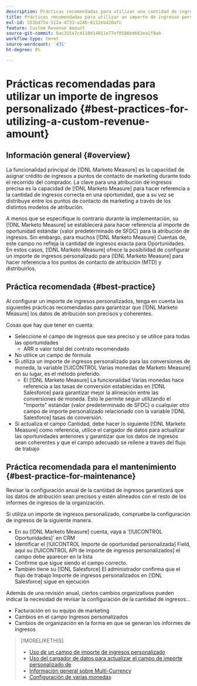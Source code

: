 ```yaml
---
description: Prácticas recomendadas para utilizar una cantidad de ingresos personalizada - [!DNL Marketo Measure] - Documentación del producto
title: Prácticas recomendadas para utilizar un importe de ingresos personalizado
exl-id: 553bd75a-512a-4733-a24b-8112eb420afc
feature: Custom Revenue Amount
source-git-commit: 8ac315e7c4110d14811e77ef0586bd663ea1f8ab
workflow-type: tm+mt
source-wordcount: '431'
ht-degree: 8%

---
```


# Prácticas recomendadas para utilizar un importe de ingresos personalizado {#best-practices-for-utilizing-a-custom-revenue-amount}

## Información general {#overview}

La funcionalidad principal de [!DNL Marketo Measure] es la capacidad de asignar crédito de ingresos a puntos de contacto de marketing durante todo el recorrido del comprador. La clave para una atribución de ingresos precisa es la capacidad de [!DNL Marketo Measure] para hacer referencia a la cantidad de ingresos correcta en una oportunidad, que a su vez se distribuye entre los puntos de contacto de marketing a través de los distintos modelos de atribución.

A menos que se especifique lo contrario durante la implementación, su [!DNL Marketo Measure] se establecerá para hacer referencia al importe de oportunidad estándar (valor predeterminado de SFDC) para la atribución de ingresos. Sin embargo, para muchos [!DNL Marketo Measure] Cuentas de, este campo no refleja la cantidad de ingresos exacta para Oportunidades. En estos casos, [!DNL Marketo Measure] ofrece la posibilidad de configurar un importe de ingresos personalizado para [!DNL Marketo Measure] para hacer referencia a los puntos de contacto de atribución (MTD) y distribuirlos.

## Práctica recomendada {#best-practice}

Al configurar un importe de ingresos personalizados, tenga en cuenta las siguientes prácticas recomendadas para garantizar que [!DNL Marketo Measure] los datos de atribución son precisos y coherentes.

Cosas que hay que tener en cuenta:

* Seleccione el campo de ingresos que sea preciso y se utilice para todas las oportunidades
   * ARR o valor total del contrato recomendado
* No utilice un campo de fórmula
* Si utiliza un importe de ingresos personalizado para las conversiones de moneda, la variable [!UICONTROL Varias monedas de Marketo Measure] en su lugar, es el método preferido.
   * El [!DNL Marketo Measure] La funcionalidad Varias monedas hace referencia a las tasas de conversión establecidas en [!DNL Salesforce] para garantizar mejor la alineación entre las conversiones de moneda. Esto le permite seguir utilizando el &quot;Importe&quot; estándar (valor predeterminado de SFDC) o cualquier otro campo de importe personalizado relacionado con la variable [!DNL Salesforce] tasas de conversión.
* Si actualiza el campo Cantidad, debe hacer lo siguiente [!DNL Marketo Measure] como referencia, utilice el cargador de datos para actualizar las oportunidades anteriores y garantizar que los datos de ingresos sean coherentes y que el campo adecuado se rellene a través del flujo de trabajo

## Práctica recomendada para el mantenimiento {#best-practice-for-maintenance}

Revisar la configuración anual de la cantidad de ingresos garantizará que los datos de atribución sean precisos y estén alineados con el resto de los informes de ingresos de la organización.

Si utiliza un importe de ingresos personalizado, compruebe la configuración de ingresos de la siguiente manera.

* En su [!DNL Marketo Measure] cuenta, vaya a &#39;[!UICONTROL Oportunidades]&#39; en CRM
* Identificar el [!UICONTROL Importe de oportunidad personalizada] Field, aquí su [!UICONTROL API de importe de ingresos personalizados] el campo debe aparecer en la lista
* Confirme que sigue siendo el campo correcto.
* También tiene su [!DNL Salesforce] El administrador confirma que el flujo de trabajo Importe de ingresos personalizados en [!DNL Salesforce] sigue en ejecución

Además de una revisión anual, ciertos cambios organizativos pueden indicar la necesidad de revisar la configuración de la cantidad de ingresos...

* Facturación en su equipo de marketing
* Cambios en el campo Ingresos personalizados
* Cambios de organización en la forma en que se generan los informes de ingresos

>[!MORELIKETHIS]
>
>* [Uso de un campo de importe de ingresos personalizado](/help/advanced-marketo-measure-features/custom-revenue-amount/using-a-custom-revenue-amount-field.md)
>* [Uso del cargador de datos para actualizar el campo de importe personalizado de ](/help/advanced-marketo-measure-features/custom-revenue-amount/using-data-loader-to-update-marketo-measure-custom-amount-field.md)
>* [Información general sobre Multi-Currency](/help/advanced-marketo-measure-features/multi-currency/overview.md)
>* [Configuración de varias monedas](/help/advanced-marketo-measure-features/multi-currency/settings.md)
